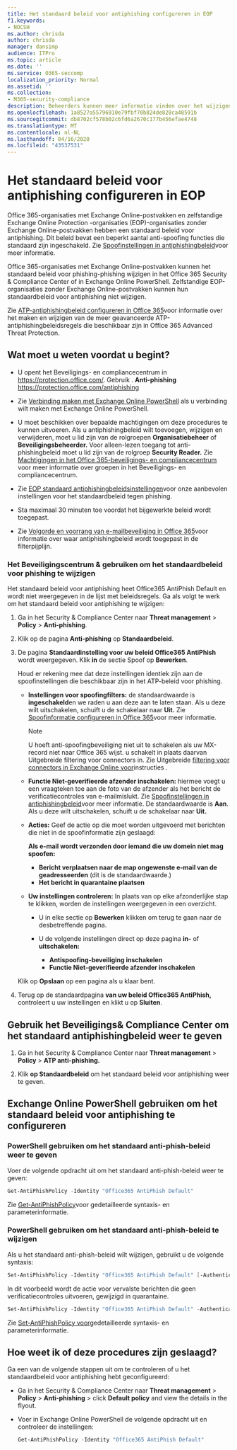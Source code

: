 ```yaml
---
title: Het standaard beleid voor antiphishing configureren in EOP
f1.keywords:
- NOCSH
ms.author: chrisda
author: chrisda
manager: dansimp
audience: ITPro
ms.topic: article
ms.date: ''
ms.service: O365-seccomp
localization_priority: Normal
ms.assetid: ''
ms.collection:
- M365-security-compliance
description: Beheerders kunnen meer informatie vinden over het wijzigen van de anti-spoofing-instellingen die beschikbaar zijn in het standaard beleid voor antiphishing in Office 365-organisaties met Exchange Online-postvakken.
ms.openlocfilehash: 1a8527a55796910e79fbf70b824de828ca48591b
ms.sourcegitcommit: db8702cf578b02c6fd6a2670c177b456efae4748
ms.translationtype: MT
ms.contentlocale: nl-NL
ms.lasthandoff: 04/16/2020
ms.locfileid: "43537531"
---
```

# <a name="configure-the-default-anti-phishing-policy-in-eop"></a>Het standaard beleid voor antiphishing configureren in EOP

Office 365-organisaties met Exchange Online-postvakken en zelfstandige Exchange Online Protection -organisaties (EOP)-organisaties zonder Exchange Online-postvakken hebben een standaard beleid voor antiphishing. Dit beleid bevat een beperkt aantal anti-spoofing functies die standaard zijn ingeschakeld. Zie [Spoofinstellingen in antiphishingbeleid](set-up-anti-phishing-policies.md#spoof-settings)voor meer informatie.

Office 365-organisaties met Exchange Online-postvakken kunnen het standaard beleid voor phishing-phishing wijzigen in het Office 365 Security & Compliance Center of in Exchange Online PowerShell. Zelfstandige EOP-organisaties zonder Exchange Online-postvakken kunnen hun standaardbeleid voor antiphishing niet wijzigen.

Zie [ATP-antiphishingbeleid configureren in Office 365](configure-atp-anti-phishing-policies.md)voor informatie over het maken en wijzigen van de meer geavanceerde ATP-antiphishingbeleidsregels die beschikbaar zijn in Office 365 Advanced Threat Protection.

## <a name="what-do-you-need-to-know-before-you-begin"></a>Wat moet u weten voordat u begint?

- U opent het Beveiligings- en compliancecentrum in <https://protection.office.com/>. Gebruik . **Anti-phishing** <https://protection.office.com/antiphishing>

- Zie [Verbinding maken met Exchange Online PowerShell](https://docs.microsoft.com/powershell/exchange/exchange-online/connect-to-exchange-online-powershell/connect-to-exchange-online-powershell) als u verbinding wilt maken met Exchange Online PowerShell.

- U moet beschikken over bepaalde machtigingen om deze procedures te kunnen uitvoeren. Als u antiphishingbeleid wilt toevoegen, wijzigen en verwijderen, moet u lid zijn van de rolgroepen **Organisatiebeheer** of **Beveiligingsbeheerder.** Voor alleen-lezen toegang tot anti-phishingbeleid moet u lid zijn van de rolgroep **Security Reader.** Zie [Machtigingen in het Office 365-beveiligings- en compliancecentrum](permissions-in-the-security-and-compliance-center.md) voor meer informatie over groepen in het Beveiligings- en compliancecentrum.

- Zie [EOP standaard antiphishingbeleidsinstellingen](recommended-settings-for-eop-and-office365-atp.md#eop-default-anti-phishing-policy-settings)voor onze aanbevolen instellingen voor het standaardbeleid tegen phishing.

- Sta maximaal 30 minuten toe voordat het bijgewerkte beleid wordt toegepast.

- Zie [Volgorde en voorrang van e-mailbeveiliging in Office 365](how-policies-and-protections-are-combined.md)voor informatie over waar antiphishingbeleid wordt toegepast in de filterpijplijn.

### <a name="use-the-security--compliance-center-to-modify-the-default-anti-phishing-policy"></a>Het Beveiligingscentrum & gebruiken om het standaardbeleid voor phishing te wijzigen

Het standaard beleid voor antiphishing heet Office365 AntiPhish Default en wordt niet weergegeven in de lijst met beleidsregels. Ga als volgt te werk om het standaard beleid voor antiphishing te wijzigen:

1. Ga in het Security & Compliance Center naar **Threat management** \> **Policy** \> **Anti-phishing**.

2. Klik op de pagina **Anti-phishing** op **Standaardbeleid**.

3. De pagina **Standaardinstelling voor uw beleid Office365 AntiPhish** wordt weergegeven. Klik **in** de sectie Spoof op **Bewerken**.

   Houd er rekening mee dat deze instellingen identiek zijn aan de spoofinstellingen die beschikbaar zijn in het ATP-beleid voor phishing.

   - **Instellingen voor spoofingfilters:** de standaardwaarde is **ingeschakeld**en we raden u aan deze aan te laten staan. Als u deze wilt uitschakelen, schuift u de schakelaar naar **Uit.** Zie [Spoofinformatie configureren in Office 365](learn-about-spoof-intelligence.md)voor meer informatie.

     > [!NOTE]
     > U hoeft anti-spoofingbeveiliging niet uit te schakelen als uw MX-record niet naar Office 365 wijst. u schakelt in plaats daarvan Uitgebreide filtering voor connectors in. Zie Uitgebreide [filtering voor connectors in Exchange Online voor](https://docs.microsoft.com/Exchange/mail-flow-best-practices/use-connectors-to-configure-mail-flow/enhanced-filtering-for-connectors)instructies .

   - **Functie Niet-geverifieerde afzender inschakelen:** hiermee voegt u een vraagteken toe aan de foto van de afzender als het bericht de verificatiecontroles van e-mailmislukt. Zie [Spoofinstellingen in antiphishingbeleid](set-up-anti-phishing-policies.md#spoof-settings)voor meer informatie. De standaardwaarde is **Aan**. Als u deze wilt uitschakelen, schuift u de schakelaar naar **Uit.**

   - **Acties:** Geef de actie op die moet worden uitgevoerd met berichten die niet in de spoofinformatie zijn geslaagd:

     **Als e-mail wordt verzonden door iemand die uw domein niet mag spoofen:**

     - **Bericht verplaatsen naar de map ongewenste e-mail van de geadresseerden** (dit is de standaardwaarde.)
     - **Het bericht in quarantaine plaatsen**

   - **Uw instellingen controleren:** In plaats van op elke afzonderlijke stap te klikken, worden de instellingen weergegeven in een overzicht.

     - U in elke sectie op **Bewerken** klikken om terug te gaan naar de desbetreffende pagina.
     - U de volgende instellingen direct op deze pagina **in-** of **uitschakelen:**

       - **Antispoofing-beveiliging inschakelen**
       - **Functie Niet-geverifieerde afzender inschakelen**

   Klik op **Opslaan** op een pagina als u klaar bent.

4. Terug op de standaardpagina **van uw beleid Office365 AntiPhish,** controleert u uw instellingen en klikt u op **Sluiten**.

## <a name="use-the-security--compliance-center-to-view-the-default-anti-phishing-policy"></a>Gebruik het Beveiligings& Compliance Center om het standaard antiphishingbeleid weer te geven

1. Ga in het Security & Compliance Center naar **Threat management** \> **Policy** \> **ATP anti-phishing.**

2. Klik **op Standaardbeleid** om het standaard beleid voor antiphishing weer te geven.

## <a name="use-exchange-online-powershell-to-configure-the-default-anti-phishing-policy"></a>Exchange Online PowerShell gebruiken om het standaard beleid voor antiphishing te configureren

### <a name="use-powershell-to-view-the-default-anti-phish-policy"></a>PowerShell gebruiken om het standaard anti-phish-beleid weer te geven

Voer de volgende opdracht uit om het standaard anti-phish-beleid weer te geven:

```PowerShell
Get-AntiPhishPolicy -Identity "Office365 AntiPhish Default"
```

Zie [Get-AntiPhishPolicy](https://docs.microsoft.com/powershell/module/exchange/advanced-threat-protection/Get-AntiPhishPolicy)voor gedetailleerde syntaxis- en parameterinformatie.

### <a name="use-powershell-to-modify-the-default-anti-phish-policy"></a>PowerShell gebruiken om het standaard anti-phish-beleid te wijzigen

Als u het standaard anti-phish-beleid wilt wijzigen, gebruikt u de volgende syntaxis:

```powershell
Set-AntiPhishPolicy -Identity "Office365 AntiPhish Default" [-AuthenticationFailAction <MoveToJmf | Quarantine>] [-EnableAntispoofEnforcement <$true | $false>] [-EnableUnauthenticatedSender <$true | $false>]
```

In dit voorbeeld wordt de actie voor vervalste berichten die geen verificatiecontroles uitvoeren, gewijzigd in quarantaine.

```powershell
Set-AntiPhishPolicy -Identity "Office365 AntiPhish Default" -AuthenticationFailAction Quarantine
```

Zie [Set-AntiPhishPolicy voor](https://docs.microsoft.com/powershell/module/exchange/advanced-threat-protection/Set-AntiPhishPolicy)gedetailleerde syntaxis- en parameterinformatie.

## <a name="how-do-you-know-these-procedures-worked"></a>Hoe weet ik of deze procedures zijn geslaagd?

Ga een van de volgende stappen uit om te controleren of u het standaardbeleid voor antiphishing hebt geconfigureerd:

- Ga in het Security & Compliance Center naar **Threat management** \> **Policy** \> **Anti-phishing** \> click **Default policy** and view the details in the flyout.

- Voer in Exchange Online PowerShell de volgende opdracht uit en controleer de instellingen:

  ```PowerShell
  Get-AntiPhishPolicy -Identity "Office365 AntiPhish Default"
  ```
